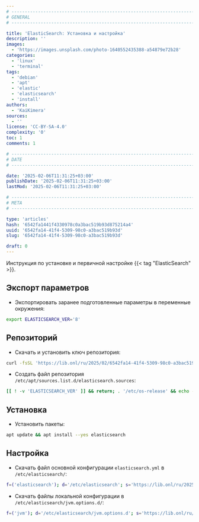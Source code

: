 ```yaml
---
# -------------------------------------------------------------------------------------------------------------------- #
# GENERAL
# -------------------------------------------------------------------------------------------------------------------- #

title: 'ElasticSearch: Установка и настройка'
description: ''
images:
  - 'https://images.unsplash.com/photo-1640552435388-a54879e72b28'
categories:
  - 'linux'
  - 'terminal'
tags:
  - 'debian'
  - 'apt'
  - 'elastic'
  - 'elasticsearch'
  - 'install'
authors:
  - 'KaiKimera'
sources:
  - ''
license: 'CC-BY-SA-4.0'
complexity: '0'
toc: 1
comments: 1

# -------------------------------------------------------------------------------------------------------------------- #
# DATE
# -------------------------------------------------------------------------------------------------------------------- #

date: '2025-02-06T11:31:25+03:00'
publishDate: '2025-02-06T11:31:25+03:00'
lastMod: '2025-02-06T11:31:25+03:00'

# -------------------------------------------------------------------------------------------------------------------- #
# META
# -------------------------------------------------------------------------------------------------------------------- #

type: 'articles'
hash: '6542fa1441f4330978c0a3bac519b93d875214a4'
uuid: '6542fa14-41f4-5309-98c0-a3bac519b93d'
slug: '6542fa14-41f4-5309-98c0-a3bac519b93d'

draft: 0
---
```


Инструкция по установке и первичной настройке {{< tag "ElasticSearch" >}}.

<!--more-->

## Экспорт параметров

- Экспортировать заранее подготовленные параметры в переменные окружения:

```bash
export ELASTICSEARCH_VER='8'
```

## Репозиторий

- Скачать и установить ключ репозитория:

```bash
curl -fsSL 'https://lib.onl/ru/2025/02/6542fa14-41f4-5309-98c0-a3bac519b93d/elasticsearch.asc' | gpg --dearmor -o '/etc/apt/keyrings/elasticsearch.gpg'
```

- Создать файл репозитория `/etc/apt/sources.list.d/elasticsearch.sources`:

```bash
[[ ! -v 'ELASTICSEARCH_VER' ]] && return; . '/etc/os-release' && echo -e "X-Repolib-Name: ElasticSearch\nTypes: deb\nURIs: https://artifacts.elastic.co/packages/${ELASTICSEARCH_VER}.x/apt\n#URIs: https://mirror.yandex.ru/mirrors/elastic/${ELASTICSEARCH_VER}\nSuites: stable\nComponents: main\nSigned-By: /etc/apt/keyrings/elasticsearch.gpg\n" | tee '/etc/apt/sources.list.d/elasticsearch.sources' > '/dev/null'
```

## Установка

- Установить пакеты:

```bash
apt update && apt install --yes elasticsearch
```

## Настройка

- Скачать файл основной конфигурации `elasticsearch.yml` в `/etc/elasticsearch/`:

```bash
f=('elasticsearch'); d='/etc/elasticsearch'; s='https://lib.onl/ru/2025/02/6542fa14-41f4-5309-98c0-a3bac519b93d'; for i in "${f[@]}"; do [[ -f "${d}/${i}.yml" && ! -f "${d}/${i}.yml.orig" ]] && mv "${d}/${i}.yml" "${d}/${i}.yml.orig"; curl -fsSLo "${d}/${i}.yml" "${s}/${i}.yml" && chown root:elasticsearch "${d}/${i}.yml" && chmod 660 "${d}/${i}.yml"; done
```

- Скачать файлы локальной конфигурации в `/etc/elasticsearch/jvm.options.d/`:

```bash
f=('jvm'); d='/etc/elasticsearch/jvm.options.d'; s='https://lib.onl/ru/2025/02/6542fa14-41f4-5309-98c0-a3bac519b93d'; for i in "${f[@]}"; do curl -fsSLo "${d}/90-${i}.local.options" "${s}/${i}.options" && chown root:elasticsearch "${d}/90-${i}.local.options" && chmod 660 "${d}/90-${i}.local.options"; done
```
